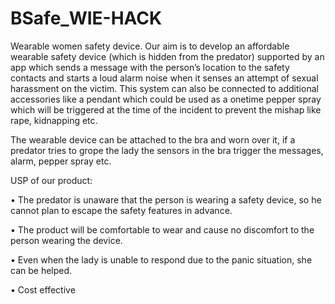 # BSafe_WIE-HACK
Wearable women safety device.
Our aim is to develop an affordable wearable safety device (which is
hidden from the predator) supported by an app which sends a message
with the person’s location to the safety contacts and starts a loud
alarm noise when it senses an attempt of sexual harassment on the
victim. This system can also be connected to additional accessories like
a pendant which could be used as a onetime pepper spray which will
be triggered at the time of the incident to prevent the mishap like rape,
kidnapping etc.

The wearable device can be attached to the bra and worn over it, if a
predator tries to grope the lady the sensors in the bra trigger the
messages, alarm, pepper spray etc.

USP of our product:


• The predator is unaware that the person is wearing a safety
device, so he cannot plan to escape the safety features in
advance.

• The product will be comfortable to wear and cause no discomfort
to the person wearing the device.

• Even when the lady is unable to respond due to the panic
situation, she can be helped.

• Cost effective
